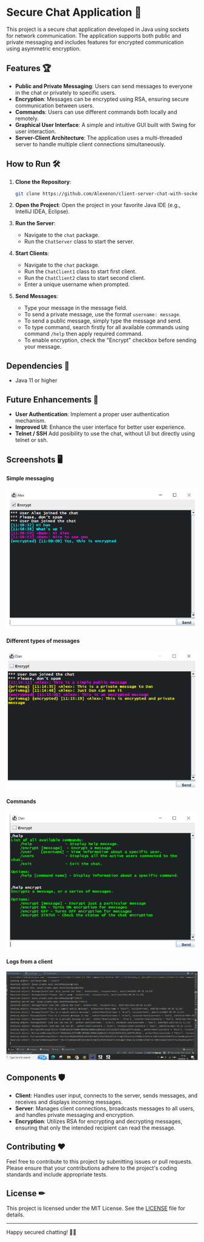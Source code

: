 # Secure Chat Application 🔐

This project is a secure chat application developed in Java using sockets for network communication. The application supports both public and private messaging and includes features for encrypted communication using asymmetric encryption.

## Features 🏆

- **Public and Private Messaging**: Users can send messages to everyone in the chat or privately to specific users.
- **Encryption**: Messages can be encrypted using RSA, ensuring secure communication between users.
- **Commands**: Users can use different commands both locally and remotely.
- **Graphical User Interface**: A simple and intuitive GUI built with Swing for user interaction.
- **Server-Client Architecture**: The application uses a multi-threaded server to handle multiple client connections simultaneously.


## How to Run 🛠

1. **Clone the Repository**:
    ```sh
    git clone https://github.com/Alexenon/client-server-chat-with-sockets.git
    ```

2. **Open the Project**: Open the project in your favorite Java IDE (e.g., IntelliJ IDEA, Eclipse).

3. **Run the Server**:
    - Navigate to the `chat` package.
    - Run the `ChatServer` class to start the server.

4. **Start Clients**:
    - Navigate to the `chat` package.
    - Run the `ChatClient1` class to start first client.
    - Run the `ChatClient2` class to start second client.
    - Enter a unique username when prompted.

5. **Send Messages**:
    - Type your message in the message field.
    - To send a private message, use the format `username: message`.
    - To send a public message, simply type the message and send.
    - To type command, search firstly for all available commands using command `/help` then apply required command. 
    - To enable encryption, check the "Encrypt" checkbox before sending your message.

## Dependencies 🔗

- Java 11 or higher

## Future Enhancements 🏹

- **User Authentication**: Implement a proper user authentication mechanism.
- **Improved UI**: Enhance the user interface for better user experience.
- **Telnet / SSH** Add posibility to use the chat, without UI but directly using telnet or ssh.


## Screenshots 🖥

#### Simple messaging
![logs](src/main/resources/message-screenshot.png)
#### Different types of messages
![logs](src/main/resources/message-screenshot2.png)
#### Commands
![logs](src/main/resources/command-screenshot.png)
#### Logs from a client
![logs](src/main/resources/logs-screenshot.png)


## Components 🛡

- **Client**: Handles user input, connects to the server, sends messages, and receives and displays incoming messages.
- **Server**: Manages client connections, broadcasts messages to all users, and handles private messaging and encryption.
- **Encryption**: Utilizes RSA for encrypting and decrypting messages, ensuring that only the intended recipient can read the message.


## Contributing ❤

Feel free to contribute to this project by submitting issues or pull requests. Please ensure that your contributions adhere to the project's coding standards and include appropriate tests.

## License ✏

This project is licensed under the MIT License. See the [LICENSE](LICENSE) file for details.

---

Happy secured chatting! 👩‍💻


